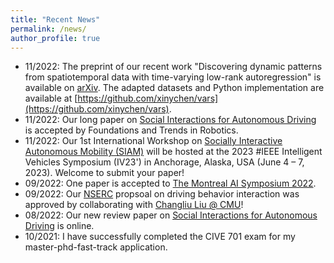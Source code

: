 ```yaml
---
title: "Recent News"
permalink: /news/
author_profile: true
---
```


* 11/2022:  The preprint of our recent work "Discovering dynamic patterns from spatiotemporal data with time-varying
  low-rank autoregression" is available on [arXiv](https://arxiv.org/abs/2211.15482). The adapted datasets and Python
  implementation are available at [https://github.com/xinychen/vars](https://github.com/xinychen/vars).
* 11/2022: Our long paper
  on [Social Interactions for Autonomous Driving](https://www.nowpublishers.com/article/Details/ROB-078) is accepted by
  Foundations and Trends in Robotics.
* 11/2022: Our 1st International Workshop
  on [Socially Interactive Autonomous Mobility (SIAM)](https://interactive-driving.github.io/) will be hosted at the
  2023 #IEEE Intelligent Vehicles Symposium (IV23') in Anchorage, Alaska, USA (June 4 – 7, 2023). Welcome to submit your
  paper!
* 09/2022: One paper is accepted to [The Montreal AI Symposium 2022](http://montrealaisymposium.com/).
* 09/2022: Our [NSERC](https://www.nserc-crsng.gc.ca/innovate-innover/alliance-alliance/index_eng.asp) propsoal on
  driving behavior interaction was approved by collaborating with [Changliu Liu @ CMU](http://icontrol.ri.cmu.edu/)!
* 08/2022: Our new review paper on [Social Interactions for Autonomous Driving](https://arxiv.org/abs/2208.07541) is
  online.
* 10/2021: I have successfully completed the CIVE 701 exam for my master-phd-fast-track application.